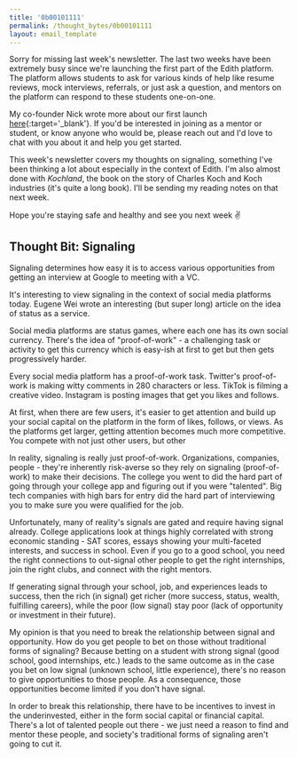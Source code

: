 ```yaml
---
title: '0b00101111'
permalink: /thought_bytes/0b00101111
layout: email_template
---
```

Sorry for missing last week's newsletter. The last two weeks have been extremely busy since we're launching the first part of the Edith platform. The platform allows students to ask for various kinds of help like resume reviews, mock interviews, referrals, or just ask a question, and mentors on the platform can respond to these students one-on-one.

My co-founder Nick wrote more about our first launch [here](https://edithlabs.com/introducing-edith/){:target='_blank'}. If you'd be interested in joining as a mentor or student, or know anyone who would be, please reach out and I'd love to chat with you about it and help you get started.

This week's newsletter covers my thoughts on signaling, something I've been thinking a lot about especially in the context of Edith. I'm also almost done with *Kochland*, the book on the story of Charles Koch and Koch industries (it's quite a long book). I'll be sending my reading notes on that next week.

Hope you're staying safe and healthy and see you next week ✌️

## Thought Bit: Signaling

Signaling determines how easy it is to access various opportunities from getting an interview at Google to meeting with a VC.

It's interesting to view signaling in the context of social media platforms today. Eugene Wei wrote an interesting (but super long) article on the idea of status as a service.

Social media platforms are status games, where each one has its own social currency. There's the idea of "proof-of-work" - a challenging task or activity to get this currency which is easy-ish at first to get but then gets progressively harder.

Every social media platform has a proof-of-work task. Twitter's proof-of-work is making witty comments in 280 characters or less. TikTok is filming a creative video. Instagram is posting images that get you likes and follows.

At first, when there are few users, it's easier to get attention and build up your social capital on the platform in the form of likes, follows, or views. As the platforms get larger, getting attention becomes much more competitive. You compete with not just other users, but other

In reality, signaling is really just proof-of-work. Organizations, companies, people - they're inherently risk-averse so they rely on signaling (proof-of-work) to make their decisions. The college you went to did the hard part of going through your college app and figuring out if you were "talented". Big tech companies with high bars for entry did the hard part of interviewing you to make sure you were qualified for the job.

Unfortunately, many of reality's signals are gated and require having signal already. College applications look at things highly correlated with strong economic standing - SAT scores, essays showing your multi-faceted interests, and success in school. Even if you go to a good school, you need the right connections to out-signal other people to get the right internships, join the right clubs, and connect with the right mentors.

If generating signal through your school, job, and experiences leads to success, then the rich (in signal) get richer (more success, status, wealth, fulfilling careers), while the poor (low signal) stay poor (lack of opportunity or investment in their future).

My opinion is that you need to break the relationship between signal and opportunity. How do you get people to bet on those without traditional forms of signaling? Because betting on a student with strong signal (good school, good internships, etc.) leads to the same outcome as in the case you bet on low signal (unknown school, little experience), there's no reason to give opportunities to those people. As a consequence, those opportunities become limited if you don't have signal.

In order to break this relationship, there have to be incentives to invest in the underinvested, either in the form social capital or financial capital. There's a lot of talented people out there - we just need a reason to find and mentor these people, and society's traditional forms of signaling aren't going to cut it.

<!-- I've often thought about how much signaling interplays with the things we do, the careers we have access to, and the connections we can make. The school you went to determines how easily you can get an interview at some of the top tech companies. The internships you get in your first two years of college determine your chances of landing one of the top jobs out -->
<!--
Even college clubs can be competitive. Many clubs at Berkeley have an applications process, with admit rates equivalent to some of the most competitive colleges. In the early years of college, I was rejected several times from a software engineering club that worked on projects for social good.

But, how do you signal when you have no signal?

Two articles I read this week provided some interesting perspectives on signaling, and by extension, status.

* My brother sent me the first article: [Signaling as a Service](https://julian.digital/2020/03/28/signaling-as-a-service/){:target='_blank'}.
* [The second article](https://www.eugenewei.com/blog/2019/2/19/status-as-a-service){:target='_blank'} focuses more on status and how social media platforms have made status into a currency.



as something that looks good on your resume. Or weigh a job offer from Google or a small startup but lean toward Google because if they switch jobs, having Google on your resume appears more valuable.





My brother sent me this interesting article by about signaling as a service. The main point of the article is about how many of the things people do, like buy nice shoes, read challenging books, or post photos of them on Instagram, are just various forms of signaling.

Even the process of sending out this newsletter is signaling. Why else are parents obsessed with what school you went to, what places you've worked at, or what companies you started with? A Google internship on your resume will at least get you an interview anywhere. A successful startup exit will get you a VC meeting for your next venture. -->